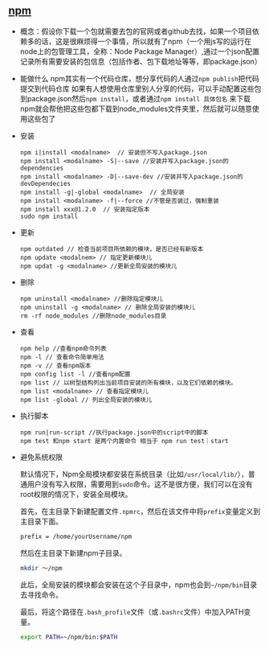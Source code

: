 ## [npm](https://zhuanlan.zhihu.com/p/24357770)

- 概念：假设你下载一个包就需要去包的官网或者github去找，如果一个项目依赖多的话，这是很麻烦得一个事情，所以就有了npm（一个用js写的运行在node上的包管理工具，全称：Node Package Manager）,通过一个json配置记录所有需要安装的包信息（包括作者、包下载地址等等，即package.json）

- 能做什么
  npm其实有一个代码仓库，想分享代码的人通过`npm publish`把代码提交到代码仓库
  如果有人想使用仓库里别人分享的代码，可以手动配置这些包到package.json然后`npm install`，或者通过`npm install 具体包名` 来下载
  npm就会帮他把这些包都下载到node_modules文件夹里，然后就可以随意使用这些包了

- 安装

  ```
  npm i|install <modalname>  // 安装但不写入package.json
  npm install <modalname> -S|--save //安装并写入package.json的dependencies
  npm install <modalname> -D|--save-dev //安装并写入package.json的devDependecies
  npm install -g|-global <modalname>  // 全局安装
  npm install <modalname> -f|--force //不管是否装过，强制重装
  npm install xxx@1.2.0  // 安装指定版本
  sudo npm install 
  ```

- 更新

  ```
  npm outdated // 检查当前项目所依赖的模块，是否已经有新版本
  npm update <modalnem> // 指定更新模块儿
  npm updat -g <modalname> //更新全局安装的模块儿
  ```

- 删除

  ```
  npm uninstall <modalname> //删除指定模块儿
  npm uninstall -g <modalname> // 删除全局安装的模块儿
  rm -rf node_modules //删除node_modules目录
  ```

- 查看

  ```
  npm help //查看npm命令列表
  npm -l // 查看命令简单用法
  npm -v // 查看npm版本
  npm config list -l //查看npm配置
  npm list // 以树型结构列出当前项目安装的所有模块，以及它们依赖的模块。
  npm list <modalname> // 查看指定模块儿
  npm list -global // 列出全局安装的模块儿
  ```

- 执行脚本

  ```
  npm run|run-script //执行package.json中的script中的脚本
  npm test 和npm start 是两个内置命令 相当于 npm run test｜start
  ```

- 避免系统权限

  默认情况下，Npm全局模块都安装在系统目录（比如`/usr/local/lib/`），普通用户没有写入权限，需要用到`sudo`命令。这不是很方便，我们可以在没有root权限的情况下，安装全局模块。

  首先，在主目录下新建配置文件`.npmrc`，然后在该文件中将`prefix`变量定义到主目录下面。

  ```bash
  prefix = /home/yourUsername/npm
  ```

  然后在主目录下新建npm子目录。

  ```bash
  mkdir ～/npm
  ```

  此后，全局安装的模块都会安装在这个子目录中，npm也会到`~/npm/bin`目录去寻找命令。

  最后，将这个路径在`.bash_profile`文件（或`.bashrc`文件）中加入PATH变量。

  ```bash
  export PATH=~/npm/bin:$PATH
  ```

